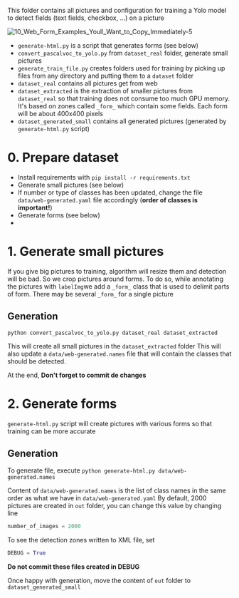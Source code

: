 This folder contains all pictures and configuration for training a Yolo model to detect fields (text fields, checkbox, ...) on a picture

![10_Web_Form_Examples_Youll_Want_to_Copy_Immediately-5](https://user-images.githubusercontent.com/18628677/127657486-c025e7aa-febc-4421-9db7-51b0cbbc23a1.jpg)


- `generate-html.py` is a script that generates forms (see below)
- `convert_pascalvoc_to_yolo.py` from `dataset_real` folder, generate small pictures
- `generate_train_file.py` creates folders used for training by picking up files from any directory and putting them to a `dataset` folder
- `dataset_real` contains all pictures get from web 
- `dataset_extracted` is the extraction of smaller pictures from `dataset_real` so that training does not consume too much GPU memory. It's based on zones called `_form_` which contain some fields. Each form will be about 400x400 pixels
- `dataset_generated_small` contains all generated pictures (generated by `generate-html.py` script)

# 0. Prepare dataset #

- Install requirements with `pip install -r requirements.txt`
- Generate small pictures (see below)
- If number or type of classes has been updated, change the file `data/web-generated.yaml` file accordingly (**order of classes is important!**)
- Generate forms (see below)
- 

# 1. Generate small pictures #

If you give big pictures to training, algorithm will resize them and detection will be bad. So we crop pictures around forms. To do so, while annotating the pictures with `labelImg`we add a `_form_` class that is used to delimit parts of form.
There may be several `_form_` for a single picture

## Generation ##

`python convert_pascalvoc_to_yolo.py dataset_real dataset_extracted`

This will create all small pictures in the `dataset_extracted` folder
This will also update a `data/web-generated.names` file that will contain the classes that should be detected. 

At the end, **Don't forget to commit de changes**


# 2. Generate forms #

`generate-html.py` script will create pictures with various forms so that training can be more accurate

## Generation ##

To generate file, execute `python generate-html.py data/web-generated.names`

Content of `data/web-generated.names` is the list of class names in the same order as what we have in `data/web-generated.yaml`
By default, 2000 pictures are created in `out` folder, you can change this value by changing line

```python
number_of_images = 2000
```
To see the detection zones written to XML file, set
```python
DEBUG = True
```
**Do not commit these files created in DEBUG**

Once happy with generation, move the content of `out` folder to `dataset_generated_small`
